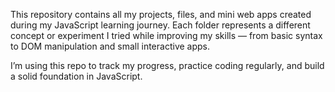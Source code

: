 This repository contains all my projects, files, and mini web apps created during my JavaScript learning journey.
Each folder represents a different concept or experiment I tried while improving my skills — from basic syntax to DOM manipulation and small interactive apps.

I’m using this repo to track my progress, practice coding regularly, and build a solid foundation in JavaScript.
